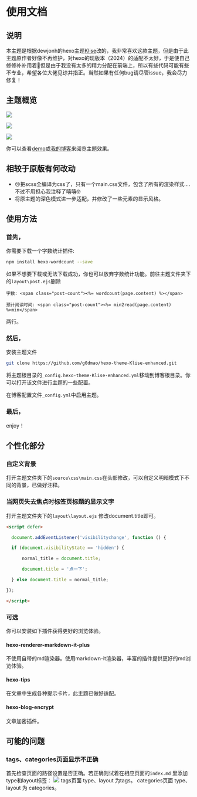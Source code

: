 # 使用文档
## 说明

本主题是根据dewjonh的hexo主题[Klise](https://github.com/dewjohn/hexo-theme-Klise)改的，我非常喜欢这款主题，但是由于此主题原作者好像不再维护，对hexo的现版本（2024）的适配不太好，于是便自己修修补补用着🙂但是由于我没有太多的精力分配在前端上，所以有些代码可能有些不专业，希望各位大佬见谅并指正。当然如果有任何bug请尽管issue，我会尽力修复！

## 主题概览

![](https://im.godmao.top/posts/20333/Snipaste_2025-04-06_15-26-39.png)

![](https://im.godmao.top/posts/20333/Snipaste_2025-04-06_15-27-19.png)

![](https://im.godmao.top/posts/20333/Snipaste_2025-04-06_15-27-54.png)

你可以查看[demo](http://im.godmao.top/hexo-theme-Klise-enhanced/)或[我的博客](https://im.godmao.top/)来阅览主题效果。

## 相较于原版有何改动

- 😢把scss全编译为css了，只有一个main.css文件，包含了所有的渲染样式....不过不用担心我注释了嘻嘻🤓
- 将原主题的深色模式进一步适配，并修改了一些元素的显示风格。
## 使用方法

### 首先，
你需要下载一个字数统计插件:
```bash
npm install hexo-wordcount --save
```

如果不想要下载或无法下载成功，你也可以放弃字数统计功能。前往主题文件夹下的`layout\post.ejs`删除
```ejs
字数: <span class="post-count"><%= wordcount(page.content) %></span>

预计阅读时间: <span class="post-count"><%= min2read(page.content) %>min</span>
```
两行。

### 然后，
安装主题文件
```bash
git clone https://github.com/g0dmao/hexo-theme-Klise-enhanced.git
```

将主题根目录的`_config.hexo-theme-Klise-enhanced.yml`移动到博客根目录。你可以打开该文件进行主题的一些配置。

在博客配置文件`_config.yml`中启用主题。

### 最后，
enjoy！

## 个性化部分

### 自定义背景
打开主题文件夹下的`source\css\main.css`在头部修改，可以自定义明暗模式下不同的背景，已做好注释。

### 当网页失去焦点时标签页标题的显示文字
打开主题文件夹下的`layout\layout.ejs` 修改document.title即可。
```html
<script defer>

  document.addEventListener('visibilitychange', function () {

  if (document.visibilityState == 'hidden') {

      normal_title = document.title;

      document.title = '点一下';

  } else document.title = normal_title;

});

</script>
```
### 可选
你可以安装如下插件获得更好的浏览体验。
#### hexo-renderer-markdown-it-plus
不使用自带的md渲染器。使用markdown-it渲染器，丰富的插件提供更好的md浏览体验。

####  hexo-tips
在文章中生成各种提示卡片，此主题已做好适配。

#### hexo-blog-encrypt
文章加密插件。

## 可能的问题

### tags、categories页面显示不正确
首先检查页面的路径设置是否正确。若正确则试着在相应页面的`index.md` 里添加type和layout标签：
![](Snipaste_2025-04-06_16-18-33.png)
tags页面 type、layout 为tags。
categories页面 type、layout 为 categories。
